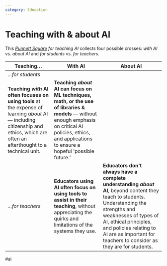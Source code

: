 ```yaml
---
category: Education
---
```

# Teaching with & about AI

This *[Punnett Square](https://en.wikipedia.org/wiki/Punnett_square) for teaching AI* collects four possible crosses: *with AI* vs. *about AI* and *for students* vs. *for teachers*.

|Teaching&hellip;|**With AI**|**About AI**|
|---|---|---|
|*&hellip;for students*|
**Teaching *with* AI often focuses on using tools** at the expense of learning *about* AI &mdash; including citizenship and ethics, which are often an afterthought to a technical unit.|**Teaching *about* AI can focus on ML techniques, math, or the use of libraries &amp; models** &mdash; without enough emphasis on critical AI policies, ethics, and applications to ensure a hopeful 'possible future.'|
|*&hellip;for teachers*|**Educators using AI often focus on using tools to assist in their teaching**, without appreciating the quirks and limitations of the systems they use.|**Educators don't always have a complete understanding *about* AI**, beyond content they teach to students. Understanding the strengths and weaknesses of types of AI, ethical principles, and policies relating to AI are as important for teachers to consider as they are for students.|

#ai